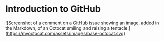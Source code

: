 # Introduction to GitHub
![Screenshot of a comment on a GitHub issue showing an
image, added in the Markdown, of an Octocat smiling and
raising a tentacle.] (https://myoctocat.com/assets/images/base-octocat.svg)
